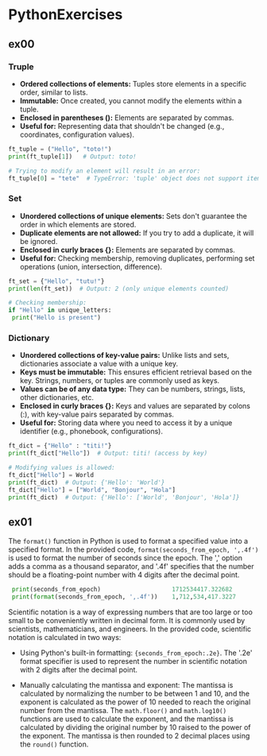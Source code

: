 # PythonExercises
## ex00 
### Truple
- **Ordered collections of elements:** Tuples store elements in a specific order, similar to lists.
- **Immutable:** Once created, you cannot modify the elements within a tuple.
- **Enclosed in parentheses ():** Elements are separated by commas.
- **Useful for:** Representing data that shouldn't be changed (e.g., coordinates, configuration values).
 ```python
ft_tuple = ("Hello", "toto!")
print(ft_tuple[1])   # Output: toto! 

# Trying to modify an element will result in an error:
ft_tuple[0] = "tete"  # TypeError: 'tuple' object does not support item assignment

```
### Set
- **Unordered collections of unique elements:** Sets don't guarantee the order in which elements are stored.
- **Duplicate elements are not allowed:** If you try to add a duplicate, it will be ignored.
- **Enclosed in curly braces {}:** Elements are separated by commas.
- **Useful for:** Checking membership, removing duplicates, performing set operations (union, intersection, difference).
 
 ```python
 ft_set = {"Hello", "tutu!"}
print(len(ft_set))  # Output: 2 (only unique elements counted)

# Checking membership:
if "Hello" in unique_letters:
  print("Hello is present")
```
### Dictionary
- **Unordered collections of key-value pairs:** Unlike lists and sets, dictionaries associate a value with a unique key.
- **Keys must be immutable:** This ensures efficient retrieval based on the key. Strings, numbers, or tuples are commonly used as keys.
- **Values can be of any data type:** They can be numbers, strings, lists, other dictionaries, etc.
- **Enclosed in curly braces {}:** Keys and values are separated by colons (:), with key-value pairs separated by commas.
- **Useful for:** Storing data where you need to access it by a unique identifier (e.g., phonebook, configurations).
```python
ft_dict = {"Hello" : "titi!"}
print(ft_dict["Hello"])  # Output: titi! (access by key)

# Modifying values is allowed:
ft_dict["Hello"] = World
print(ft_dict)  # Output: {'Hello': 'World'}
ft_dict["Hello"] = ["World", "Bonjour", "Hola"]
print(ft_dict)  # Output: {'Hello': ['World', 'Bonjour', 'Hola']}

  ```

## ex01
The `format()` function in Python is used to format a specified value into a specified format. In the provided code, `format(seconds_from_epoch, ',.4f')` is used to format the number of seconds since the epoch. The ',' option adds a comma as a thousand separator, and '.4f' specifies that the number should be a floating-point number with 4 digits after the decimal point. 
```python
 print(seconds_from_epoch)                    1712534417.322682
 print(format(seconds_from_epoch, ',.4f'))    1,712,534,417.3227
```

Scientific notation is a way of expressing numbers that are too large or too small to be conveniently written in decimal form. It is commonly used by scientists, mathematicians, and engineers. In the provided code, scientific notation is calculated in two ways:

-  Using Python's built-in formatting: `{seconds_from_epoch:.2e}`. The '.2e' format specifier is used to represent the number in scientific notation with 2 digits after the decimal point.

- Manually calculating the mantissa and exponent: The mantissa is calculated by normalizing the number to be between 1 and 10, and the exponent is calculated as the power of 10 needed to reach the original number from the mantissa. The `math.floor()` and `math.log10()` functions are used to calculate the exponent, and the mantissa is calculated by dividing the original number by 10 raised to the power of the exponent. The mantissa is then rounded to 2 decimal places using the `round()` function.
